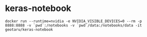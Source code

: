 # keras-notebook


```
docker run --runtime=nvidia -e NVIDIA_VISIBLE_DEVICES=0 --rm -p 8888:8888 -v `pwd`:/notebooks -v `pwd`/data:/notebooks/data -it geotaru/keras-notebook
```
